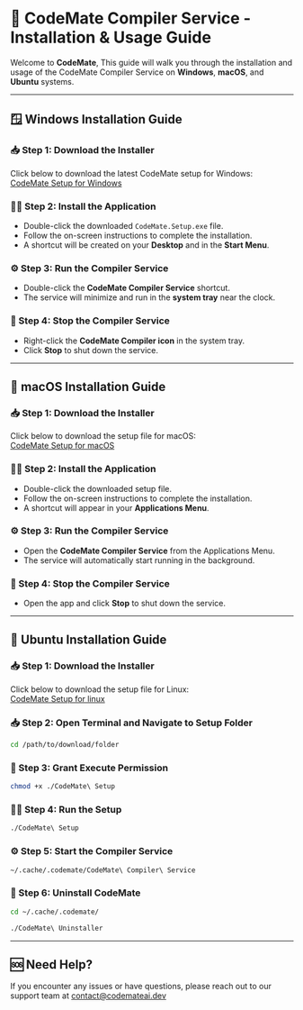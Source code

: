 # 🚀 CodeMate Compiler Service - Installation & Usage Guide

Welcome to **CodeMate**, This guide will walk you through the installation and usage of the CodeMate Compiler Service on **Windows**, **macOS**, and **Ubuntu** systems.

---

## 🪟 Windows Installation Guide

### 📥 Step 1: Download the Installer
Click below to download the latest CodeMate setup for Windows:  
[CodeMate Setup for Windows](https://github.com/CodeMate-AI/codemate-edu-release/releases/download/v2.1.1/CodeMate.Setup.win.exe)

### 🧑‍💻 Step 2: Install the Application
- Double-click the downloaded `CodeMate.Setup.exe` file.
- Follow the on-screen instructions to complete the installation.
- A shortcut will be created on your **Desktop** and in the **Start Menu**.

### ⚙️ Step 3: Run the Compiler Service
- Double-click the **CodeMate Compiler Service** shortcut.
- The service will minimize and run in the **system tray** near the clock.

### 🛑 Step 4: Stop the Compiler Service
- Right-click the **CodeMate Compiler icon** in the system tray.
- Click **Stop** to shut down the service.

---

## 🍎 macOS Installation Guide

### 📥 Step 1: Download the Installer
Click below to download the setup file for macOS:  
[CodeMate Setup for macOS](https://github.com/CodeMate-AI/codemate-edu-release/releases/download/v2.1.1/CodeMate.Setup.mac.1)

### 🧑‍💻 Step 2: Install the Application
- Double-click the downloaded setup file.
- Follow the on-screen instructions to complete the installation.
- A shortcut will appear in your **Applications Menu**.

### ⚙️ Step 3: Run the Compiler Service
- Open the **CodeMate Compiler Service** from the Applications Menu.
- The service will automatically start running in the background.

### 🛑 Step 4: Stop the Compiler Service
- Open the app and click **Stop** to shut down the service.

---

## 🐧 Ubuntu Installation Guide

### 📥 Step 1: Download the Installer
Click below to download the setup file for Linux:  
[CodeMate Setup for linux](https://github.com/CodeMate-AI/codemate-edu-release/releases/download/v2.1.1/CodeMate.Setup.linux.Setup)


### 📥 Step 2: Open Terminal and Navigate to Setup Folder
```bash
cd /path/to/download/folder
```

### 🔐 Step 3: Grant Execute Permission
```bash
chmod +x ./CodeMate\ Setup
```

### 🧑‍💻 Step 4: Run the Setup
```bash
./CodeMate\ Setup
```

### ⚙️ Step 5: Start the Compiler Service
```bash
~/.cache/.codemate/CodeMate\ Compiler\ Service
```

### 🛑 Step 6: Uninstall CodeMate
```bash
cd ~/.cache/.codemate/
```
```bash
./CodeMate\ Uninstaller
```

---

## 🆘 Need Help?

If you encounter any issues or have questions, please reach out to our support team at contact@codemateai.dev
